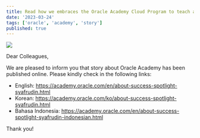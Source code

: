 ```yaml
---
title: Read how we embraces the Oracle Academy Cloud Program to teach a big data course
date: '2023-03-24'
tags: ['oracle', 'academy', 'story']
published: true
---
```


<img src="/updates/success-story-academy.png"/><br/>

Dear Colleagues,

We are pleased to inform you that story about Oracle Academy has been published online.
Please kindly check in the following links:

- English: https://academy.oracle.com/en/about-success-spotlight-syafrudin.html 
- Korean: https://academy.oracle.com/ko/about-success-spotlight-syafrudin.html
- Bahasa Indonesia: https://academy.oracle.com/en/about-success-spotlight-syafrudin-indonesian.html

Thank you!
